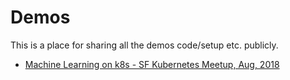 Demos
=====

This is a place for sharing all the demos code/setup etc. publicly. 

* [Machine Learning on k8s - SF Kubernetes Meetup, Aug, 2018](machine-learning-k8s-sf-2018) 

